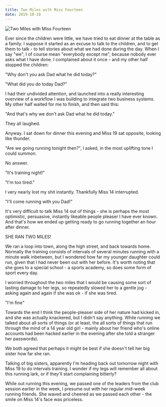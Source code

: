 ```yaml
---
title: Two Miles with Miss Fourteen
date: 2019-10-10
---
```


![Two Miles with Miss Fourteen](https://source.unsplash.com/y7GlIdTUOvo/1600x900)

Ever since the children were little, we have tried to eat dinner at the table as a family. I suppose it started as an excuse to talk to the children, and to get them to talk - to tell stories about what we had done during the day. When I say "we", I of course mean "everybody except me", because nobody ever asks what I have done. I complained about it once - and my other half stopped the children:

"Why don't you ask Dad what he did today?"

"What did you do today Dad?"

I had their undivided attention, and launched into a really interesting overview of a workflow I was building to integrate two business systems. My other half waited for me to finish, and then said this:

"And that's why we don't ask Dad what he did today."

They all laughed.

Anyway. I sat down for dinner this evening and Miss 19 sat opposite, looking like thunder.

"Are we going running tonight then?", I asked, in the most uplifting tone I could summon.

No answer.

"It's training night!"

"I'm too tired."

I very nearly lost my shit instantly. Thankfully Miss 14 interrupted.

"I'll come running with you Dad!"

It's very difficult to talk Miss 14 out of things - she is perhaps the most optimistic, persuasive, instantly likeable people pleaser I have ever known. And that's how we ended up getting ready to go running together an hour after dinner.

SHE RAN TWO MILES!

We ran a loop into town, along the high street, and back towards home. Normally the training consists of intervals of several minutes running with a minute walk inbetween, but I wondered how far my younger daughter could run, given that I had never been out with her before. It's worth noting that she goes to a special school - a sports academy, so does some form of sport every day.

I worried throughout the two miles that I would be causing some sort of lasting damage to her legs, so repeatedly slowed her to a gentle jog - asking again and again if she was ok - if she was tired.

"I'm fine"

Towards the end I think the people-pleaser side of her nature had kicked in, and she was actually knackered, but I didn't say anything. While running we talked about all sorts of things (or at least, the all sorts of things that run through the mind of a 14 year old girl - mainly about her friend who's online accounts had been hacked earlier in the evening after she told a stranger her passwords).

We both agreed that perhaps it might be best if she doesn't tell her big sister how far she ran.

Talking of big sisters, apparently I'm heading back out tomorrow night with Miss 19 to do intervals training. I wonder if my legs will remember all about this running lark, or if they'll start complaining bitterly?

While out running this evening, we passed one of the leaders from the club session earlier in the week, I presume out with her regular mid-week running friends. She waved and cheered as we passed each other - the smile on Miss 14's face was priceless.